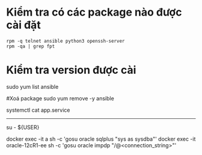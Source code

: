 # Kiểm tra có các package  nào được cài đặt

```
rpm -q telnet ansible python3 openssh-server
rpm -qa | grep fpt
```

# Kiểm tra version được cài 
sudo yum list ansible

#Xoá package
sudo yum remove -y ansible


 systemctl cat app.service

 ---
 su - ${USER}

 docker exec -it a sh -c 'gosu oracle sqlplus "sys as sysdba"'
docker exec -it oracle-12cR1-ee sh -c 'gosu oracle impdp "<username>/<password>@<connection_string>"'
